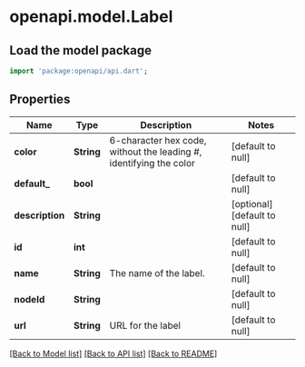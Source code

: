 # openapi.model.Label

## Load the model package
```dart
import 'package:openapi/api.dart';
```

## Properties
Name | Type | Description | Notes
------------ | ------------- | ------------- | -------------
**color** | **String** | 6-character hex code, without the leading #, identifying the color | [default to null]
**default_** | **bool** |  | [default to null]
**description** | **String** |  | [optional] [default to null]
**id** | **int** |  | [default to null]
**name** | **String** | The name of the label. | [default to null]
**nodeId** | **String** |  | [default to null]
**url** | **String** | URL for the label | [default to null]

[[Back to Model list]](../README.md#documentation-for-models) [[Back to API list]](../README.md#documentation-for-api-endpoints) [[Back to README]](../README.md)


